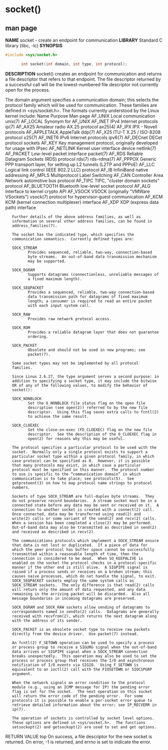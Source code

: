 # socket()

## man page

**NAME**
socket - create an endpoint for communication
**LIBRARY**
Standard C library (libc, -lc)
**SYNOPSIS**

```c
#include <sys/socket.h>

       int socket(int domain, int type, int protocol);
```

**DESCRIPTION**
socket() creates an endpoint for communication and returns a file descriptor that refers to that endpoint. The file descriptor returned by a successful call will be the lowest-numbered file descriptor not currently open for the process.

The domain argument specifies a communication domain; this selects the protocol family which will be used for communication.
These families are defined in <sys/socket.h>. The formats currently understood by the Linux kernel include:
Name Purpose Man page
AF_UNIX Local communication unix(7)
AF_LOCAL Synonym for AF_UNIX
AF_INET IPv4 Internet protocols ip(7)
AF_AX25 Amateur radio AX.25 protocol ax25(4)
AF_IPX IPX - Novell protocols
AF_APPLETALK AppleTalk ddp(7)
AF_X25 ITU-T X.25 / ISO-8208 protocol x25(7)
AF_INET6 IPv6 Internet protocols ipv6(7)
AF_DECnet DECet protocol sockets
AF_KEY Key management protocol, originally
developed for usage with IPsec
AF_NETLINK Kernel user interface device netlink(7)
AF_PACKET Low-level packet interface packet(7)
AF_RDS Reliable Datagram Sockets (RDS) protocol rds(7)
rds-rdma(7)
AF_PPPOX Generic PPP transport layer, for setting
up L2 tunnels (L2TP and PPPoE)
AF_LLC Logical link control (IEEE 802.2 LLC)
protocol
AF_IB InfiniBand native addressing
AF_MPLS Multiprotocol Label Switching
AF_CAN Controller Area Network automotive bus
protocol
AF_TIPC TIPC, "cluster domain sockets" protocol
AF_BLUETOOTH Bluetooth low-level socket protocol
AF_ALG Interface to kernel crypto API
AF_VSOCK VSOCK (originally "VMWare VSockets") vsock(7)
protocol for hypervisor-guest
communication
AF_KCM KCM (kernel connection multiplexer)
interface
AF_XDP XDP (express data path) interface

       Further details of the above address families, as well as
       information on several other address families, can be found in
       address_families(7).

       The socket has the indicated type, which specifies the
       communication semantics.  Currently defined types are:

       SOCK_STREAM
              Provides sequenced, reliable, two-way, connection-based
              byte streams.  An out-of-band data transmission mechanism
              may be supported.

       SOCK_DGRAM
              Supports datagrams (connectionless, unreliable messages of
              a fixed maximum length).

       SOCK_SEQPACKET
              Provides a sequenced, reliable, two-way connection-based
              data transmission path for datagrams of fixed maximum
              length; a consumer is required to read an entire packet
              with each input system call.

       SOCK_RAW
              Provides raw network protocol access.

       SOCK_RDM
              Provides a reliable datagram layer that does not guarantee
              ordering.

       SOCK_PACKET
              Obsolete and should not be used in new programs; see
              packet(7).

       Some socket types may not be implemented by all protocol
       families.

       Since Linux 2.6.27, the type argument serves a second purpose: in
       addition to specifying a socket type, it may include the bitwise
       OR of any of the following values, to modify the behavior of
       socket():

       SOCK_NONBLOCK
              Set the O_NONBLOCK file status flag on the open file
              description (see open(2)) referred to by the new file
              descriptor.  Using this flag saves extra calls to fcntl(2)
              to achieve the same result.

       SOCK_CLOEXEC
              Set the close-on-exec (FD_CLOEXEC) flag on the new file
              descriptor.  See the description of the O_CLOEXEC flag in
              open(2) for reasons why this may be useful.

       The protocol specifies a particular protocol to be used with the
       socket.  Normally only a single protocol exists to support a
       particular socket type within a given protocol family, in which
       case protocol can be specified as 0.  However, it is possible
       that many protocols may exist, in which case a particular
       protocol must be specified in this manner.  The protocol number
       to use is specific to the “communication domain” in which
       communication is to take place; see protocols(5).  See
       getprotoent(3) on how to map protocol name strings to protocol
       numbers.

       Sockets of type SOCK_STREAM are full-duplex byte streams.  They
       do not preserve record boundaries.  A stream socket must be in a
       connected state before any data may be sent or received on it.  A
       connection to another socket is created with a connect(2) call.
       Once connected, data may be transferred using read(2) and
       write(2) calls or some variant of the send(2) and recv(2) calls.
       When a session has been completed a close(2) may be performed.
       Out-of-band data may also be transmitted as described in send(2)
       and received as described in recv(2).

       The communications protocols which implement a SOCK_STREAM ensure
       that data is not lost or duplicated.  If a piece of data for
       which the peer protocol has buffer space cannot be successfully
       transmitted within a reasonable length of time, then the
       connection is considered to be dead.  When SO_KEEPALIVE is
       enabled on the socket the protocol checks in a protocol-specific
       manner if the other end is still alive.  A SIGPIPE signal is
       raised if a process sends or receives on a broken stream; this
       causes naive processes, which do not handle the signal, to exit.
       SOCK_SEQPACKET sockets employ the same system calls as
       SOCK_STREAM sockets.  The only difference is that read(2) calls
       will return only the amount of data requested, and any data
       remaining in the arriving packet will be discarded.  Also all
       message boundaries in incoming datagrams are preserved.

       SOCK_DGRAM and SOCK_RAW sockets allow sending of datagrams to
       correspondents named in sendto(2) calls.  Datagrams are generally
       received with recvfrom(2), which returns the next datagram along
       with the address of its sender.

       SOCK_PACKET is an obsolete socket type to receive raw packets
       directly from the device driver.  Use packet(7) instead.

       An fcntl(2) F_SETOWN operation can be used to specify a process
       or process group to receive a SIGURG signal when the out-of-band
       data arrives or SIGPIPE signal when a SOCK_STREAM connection
       breaks unexpectedly.  This operation may also be used to set the
       process or process group that receives the I/O and asynchronous
       notification of I/O events via SIGIO.  Using F_SETOWN is
       equivalent to an ioctl(2) call with the FIOSETOWN or SIOCSPGRP
       argument.

       When the network signals an error condition to the protocol
       module (e.g., using an ICMP message for IP) the pending error
       flag is set for the socket.  The next operation on this socket
       will return the error code of the pending error.  For some
       protocols it is possible to enable a per-socket error queue to
       retrieve detailed information about the error; see IP_RECVERR in
       ip(7).

       The operation of sockets is controlled by socket level options.
       These options are defined in <sys/socket.h>.  The functions
       setsockopt(2) and getsockopt(2) are used to set and get options.

RETURN VALUE top
On success, a file descriptor for the new socket is returned. On
error, -1 is returned, and errno is set to indicate the error.
